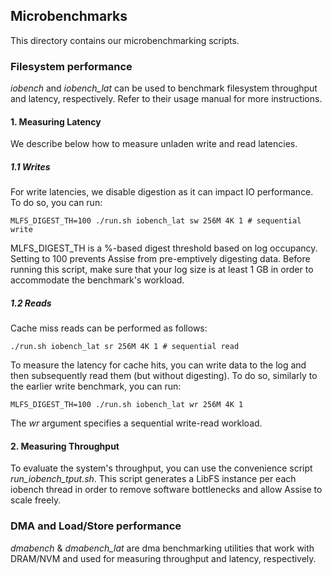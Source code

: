 
## Microbenchmarks

This directory contains our microbenchmarking scripts.

### Filesystem performance

*iobench* and *iobench_lat* can be used to benchmark filesystem throughput and latency, respectively. Refer to their usage manual for more instructions.

#### 1. Measuring Latency

We describe below how to measure unladen write and read latencies.

##### 1.1 Writes #####

For write latencies, we disable digestion as it can impact IO performance. To do so, you can run:

```
MLFS_DIGEST_TH=100 ./run.sh iobench_lat sw 256M 4K 1 # sequential write
```

MLFS_DIGEST_TH is a %-based digest threshold based on log occupancy. Setting to 100 prevents Assise from pre-emptively digesting data. Before running this script, make sure that your log size is at least 1 GB in order to accommodate the benchmark's workload.

##### 1.2 Reads #####

Cache miss reads can be performed as follows:

```
./run.sh iobench_lat sr 256M 4K 1 # sequential read
```

To measure the latency for cache hits, you can write data to the log and then subsequently read them (but without digesting). To do so, similarly to the earlier write benchmark, you can run:

```
MLFS_DIGEST_TH=100 ./run.sh iobench_lat wr 256M 4K 1 

```

The *wr* argument specifies a sequential write-read workload.

#### 2. Measuring Throughput

To evaluate the system's throughput, you can use the convenience script *run_iobench_tput.sh*. This script generates a LibFS instance per each iobench thread in order to remove software bottlenecks and allow Assise to scale freely.

### DMA and Load/Store performance

*dmabench* & *dmabench_lat* are dma benchmarking utilities that work with DRAM/NVM and used for measuring throughput and latency, respectively.



